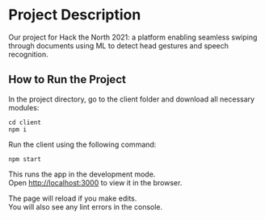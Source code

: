 # Project Description

Our project for Hack the North 2021: a platform enabling seamless swiping through documents using ML to detect head gestures and speech recognition.

## How to Run the Project

In the project directory, go to the client folder and download all necessary modules:

```
cd client
npm i
```

Run the client using the following command:

```
npm start
```

This runs the app in the development mode.\
Open [http://localhost:3000](http://localhost:3000) to view it in the browser.

The page will reload if you make edits.\
You will also see any lint errors in the console.
